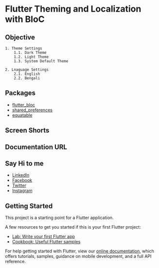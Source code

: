 # Flutter Theming and Localization with BloC

## Objective
    1. Theme Settings
        1.1. Dark Theme
        1.2. Light Theme
        1.3. System Default Theme
    
    2. Lnaguage Settings
        2.1. English 
        2.2. Bengali

## Packages
- [flutter_bloc](https://pub.dev/packages/flutter_bloc)
- [shared_preferences](https://pub.dev/packages/shared_preferences)
- [equatable](https://pub.dev/packages/equatable)

## Screen Shorts

## Documentation URL

## Say Hi to me
- [LinkedIn](https://www.linkedin.com/in/subrota-debnath/)
- [Facebook](https://www.facebook.com/Subrota.Debnath.Shuvro/)
- [Twitter](https://twitter.com/debnath_subrota)
- [Instagram](https://www.instagram.com/subrota_shuvro/)



## Getting Started

This project is a starting point for a Flutter application.

A few resources to get you started if this is your first Flutter project:

- [Lab: Write your first Flutter app](https://flutter.dev/docs/get-started/codelab)
- [Cookbook: Useful Flutter samples](https://flutter.dev/docs/cookbook)

For help getting started with Flutter, view our
[online documentation](https://flutter.dev/docs), which offers tutorials,
samples, guidance on mobile development, and a full API reference.
